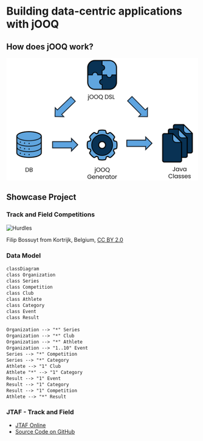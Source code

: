 # Building data-centric applications with jOOQ

## How does jOOQ work?

![jOOQ](images/jooq.png)

## Showcase Project

### Track and Field Competitions

![Hurdles](https://upload.wikimedia.org/wikipedia/commons/b/b0/248_samuelsson_110mH_%2834350321784%29.jpg)

Filip Bossuyt from Kortrijk, Belgium, [CC BY 2.0](https://creativecommons.org/licenses/by/2.0)

### Data Model

```mermaid
classDiagram
class Organization
class Series
class Competition
class Club
class Athlete
class Category
class Event
class Result

Organization --> "*" Series
Organization --> "*" Club
Organization --> "*" Athlete
Organization --> "1..10" Event
Series --> "*" Competition
Series --> "*" Category
Athlete --> "1" Club
Athlete "*" --> "1" Category
Result --> "1" Event
Result --> "1" Category
Result --> "1" Competition
Athlete --> "*" Result
```

### JTAF - Track and Field
- [JTAF Online](https://jtaf.ch)
- [Source Code on GitHub](https://github.com/72services/jtaf4)
